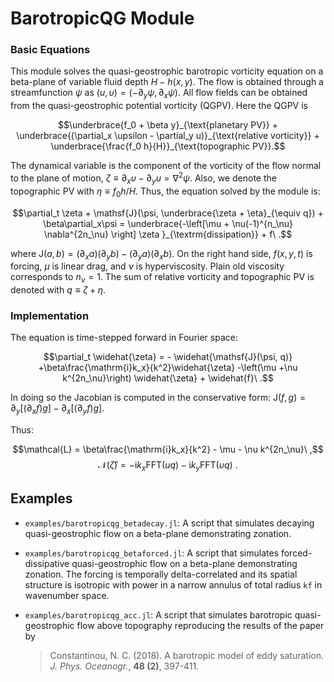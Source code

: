 # BarotropicQG Module

### Basic Equations

This module solves the quasi-geostrophic barotropic vorticity equation on a beta-plane of variable fluid depth $H-h(x,y)$. The flow is obtained through a streamfunction $\psi$ as $(u, \upsilon) = (-\partial_y\psi, \partial_x\psi)$. All flow fields can be obtained from the quasi-geostrophic potential vorticity (QGPV). Here the QGPV is

$$\underbrace{f_0 + \beta y}_{\text{planetary PV}} + \underbrace{(\partial_x \upsilon
	- \partial_y u)}_{\text{relative vorticity}} +
	\underbrace{\frac{f_0 h}{H}}_{\text{topographic PV}}.$$

The dynamical variable is the component of the vorticity of the flow normal to the plane of motion, $\zeta\equiv \partial_x \upsilon- \partial_y u = \nabla^2\psi$. Also, we denote the topographic PV with $\eta\equiv f_0 h/H$. Thus, the equation solved by the module is:

$$\partial_t \zeta + \mathsf{J}(\psi, \underbrace{\zeta + \eta}_{\equiv q}) +
\beta\partial_x\psi = \underbrace{-\left[\mu + \nu(-1)^{n_\nu} \nabla^{2n_\nu}
\right] \zeta }_{\textrm{dissipation}} + f\ .$$

where $\mathsf{J}(a, b) = (\partial_x a)(\partial_y b)-(\partial_y a)(\partial_x b)$. On the right hand side, $f(x,y,t)$ is forcing, $\mu$ is linear drag, and $\nu$ is hyperviscosity. Plain old viscosity corresponds to $n_{\nu}=1$. The sum of relative vorticity and topographic PV is denoted with $q\equiv\zeta+\eta$.

### Implementation

The equation is time-stepped forward in Fourier space:

$$\partial_t \widehat{\zeta} = - \widehat{\mathsf{J}(\psi, q)} +\beta\frac{\mathrm{i}k_x}{k^2}\widehat{\zeta} -\left(\mu
+\nu k^{2n_\nu}\right) \widehat{\zeta}  + \widehat{f}\ .$$

In doing so the Jacobian is computed in the conservative form: $\mathsf{J}(f,g) =
\partial_y [ (\partial_x f) g] -\partial_x[ (\partial_y f) g]$.

Thus:

$$\mathcal{L} = \beta\frac{\mathrm{i}k_x}{k^2} - \mu - \nu k^{2n_\nu}\ ,$$
$$\mathcal{N}(\widehat{\zeta}) = - \mathrm{i}k_x \mathrm{FFT}(u q)-
	\mathrm{i}k_y \mathrm{FFT}(\upsilon q)\ .$$


## Examples

- `examples/barotropicqg_betadecay.jl`: A script that simulates decaying quasi-geostrophic flow on a beta-plane demonstrating zonation.

- `examples/barotropicqg_betaforced.jl`: A script that simulates forced-dissipative quasi-geostrophic flow on a beta-plane demonstrating zonation. The forcing is temporally delta-correlated and its spatial structure is isotropic with power in a narrow annulus of total radius `kf` in wavenumber space.

- `examples/barotropicqg_acc.jl`: A script that simulates barotropic quasi-geostrophic flow above topography reproducing the results of the paper by

  > Constantinou, N. C. (2018). A barotropic model of eddy saturation. *J. Phys. Oceanogr.*, **48 (2)**, 397-411.
